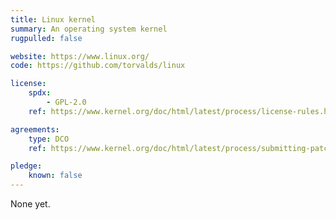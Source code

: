 ```yaml
---
title: Linux kernel
summary: An operating system kernel
rugpulled: false

website: https://www.linux.org/
code: https://github.com/torvalds/linux

license:
    spdx:
        - GPL-2.0
    ref: https://www.kernel.org/doc/html/latest/process/license-rules.html

agreements:
    type: DCO
    ref: https://www.kernel.org/doc/html/latest/process/submitting-patches.html#sign-your-work-the-developer-s-certificate-of-origin

pledge:
    known: false
---
```

None yet.
